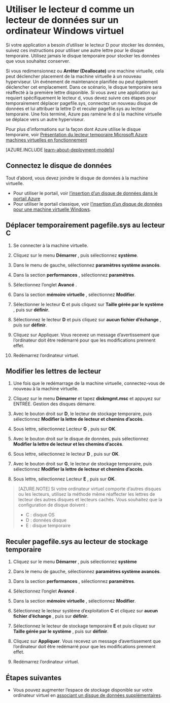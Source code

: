 <properties
    pageTitle="Rendre le lecteur d : d’un ordinateur virtuel un disque de données | Microsoft Azure"
    description="Décrit comment modifier des lettres de lecteur pour une machine virtuelle Windows afin que vous pouvez utiliser le lecteur d comme un lecteur de données."
    services="virtual-machines-windows"
    documentationCenter=""
    authors="cynthn"
    manager="timlt"
    editor=""
    tags="azure-resource-manager,azure-service-management"/>

<tags
    ms.service="virtual-machines-windows"
    ms.workload="infrastructure-services"
    ms.tgt_pltfrm="vm-windows"
    ms.devlang="na"
    ms.topic="article"
    ms.date="09/27/2016"
    ms.author="cynthn"/>

# <a name="use-the-d-drive-as-a-data-drive-on-a-windows-vm"></a>Utiliser le lecteur d comme un lecteur de données sur un ordinateur Windows virtuel 

Si votre application a besoin d’utiliser le lecteur D pour stocker les données, suivez ces instructions pour utiliser une autre lettre pour le disque temporaire. Utilisez jamais le disque temporaire pour stocker les données que vous souhaitez conserver.

Si vous redimensionnez ou **Arrêter (Deallocate)** une machine virtuelle, cela peut déclencher placement de la machine virtuelle à un nouveau hyperviseur. Un événement de maintenance planifiée ou peut également déclencher cet emplacement. Dans ce scénario, le disque temporaire sera réaffecté à la première lettre disponible. Si vous avez une application qui requiert spécifiquement le lecteur d, vous devez suivre ces étapes pour temporairement déplacer pagefile.sys, connectez un nouveau disque de données et lui attribuer la lettre D et reculer pagefile.sys au lecteur temporaire. Une fois terminé, Azure pas ramène le d si la machine virtuelle se déplace vers un autre hyperviseur.

Pour plus d’informations sur la façon dont Azure utilise le disque temporaire, voir [Présentation du lecteur temporaire Microsoft Azure machines virtuelles en fonctionnement](https://blogs.msdn.microsoft.com/mast/2013/12/06/understanding-the-temporary-drive-on-windows-azure-virtual-machines/)

[AZURE.INCLUDE [learn-about-deployment-models](../../includes/learn-about-deployment-models-both-include.md)]

## <a name="attach-the-data-disk"></a>Connectez le disque de données

Tout d’abord, vous devez joindre le disque de données à la machine virtuelle. 

- Pour utiliser le portail, voir [l’insertion d’un disque de données dans le portail Azure](virtual-machines-windows-attach-disk-portal.md)
- Pour utiliser le portail classique, voir [l’insertion d’un disque de données pour une machine virtuelle Windows](virtual-machines-windows-classic-attach-disk.md). 


## <a name="temporarily-move-pagefilesys-to-c-drive"></a>Déplacer temporairement pagefile.sys au lecteur C

1. Se connecter à la machine virtuelle. 

2. Cliquez sur le menu **Démarrer** , puis sélectionnez **système**.

3. Dans le menu de gauche, sélectionnez **paramètres système avancés**.

4. Dans la section **performances** , sélectionnez **paramètres**.

5. Sélectionnez l’onglet **Avancé** .

5. Dans la section **mémoire virtuelle** , sélectionnez **Modifier**.

6. Sélectionner le lecteur **C** et puis cliquez sur **Taille gérée par le système** , puis sur **définir**.

7. Sélectionnez le lecteur **D** et puis cliquez sur **aucun fichier d’échange** , puis sur **définir**.

8. Cliquez sur Appliquer. Vous recevez un message d’avertissement que l’ordinateur doit être redémarré pour que les modifications prennent effet.

9. Redémarrez l’ordinateur virtuel.




## <a name="change-the-drive-letters"></a>Modifier les lettres de lecteur 

1. Une fois que le redémarrage de la machine virtuelle, connectez-vous de nouveau à la machine virtuelle.

2. Cliquez sur le menu **Démarrer** et tapez **diskmgmt.msc** et appuyez sur ENTRÉE. Gestion des disques démarre.

3. Avec le bouton droit sur **D**, le lecteur de stockage temporaire, puis sélectionnez **Modifier la lettre de lecteur et chemins d’accès**.

4. Sous lettre, sélectionnez Lecteur **G** , puis sur **OK**. 

5. Avec le bouton droit sur le disque de données, puis sélectionnez **Modifier la lettre de lecteur et les chemins d’accès**.

6. Sous lettre, sélectionnez le lecteur **D** , puis sur **OK**. 

7. Avec le bouton droit sur **G**, le lecteur de stockage temporaire, puis sélectionnez **Modifier la lettre de lecteur et chemins d’accès**.

8. Sous lettre, sélectionnez Lecteur **E** , puis sur **OK**. 

> [AZURE.NOTE] Si votre ordinateur virtuel comporte d’autres disques ou les lecteurs, utilisez la méthode même réaffecter les lettres de lecteur des autres disques et lecteurs cachés. Vous souhaitez que la configuration de disque doivent :  
>- C : disque OS  
>- D : données disque  
>- E : disque temporaire



## <a name="move-pagefilesys-back-to-the-temporary-storage-drive"></a>Reculer pagefile.sys au lecteur de stockage temporaire 

1. Cliquez sur le menu **Démarrer** , puis sélectionnez **système**

2. Dans le menu de gauche, sélectionnez **paramètres système avancés**.

3. Dans la section **performances** , sélectionnez **paramètres**.

4. Sélectionnez l’onglet **Avancé** .

5. Dans la section **mémoire virtuelle** , sélectionnez **Modifier**.

6. Sélectionnez le lecteur système d’exploitation **C** et cliquez sur **aucun fichier d’échange** , puis sur **définir**.

7. Sélectionnez le lecteur de stockage temporaire **E** et puis cliquez sur **Taille gérée par le système** , puis sur **définir**.

8. Cliquez sur **Appliquer**. Vous recevez un message d’avertissement que l’ordinateur doit être redémarré pour que les modifications prennent effet.

9. Redémarrez l’ordinateur virtuel.




## <a name="next-steps"></a>Étapes suivantes
- Vous pouvez augmenter l’espace de stockage disponible sur votre ordinateur virtuel en [associant un disque de données supplémentaires](virtual-machines-windows-attach-disk-portal.md).



